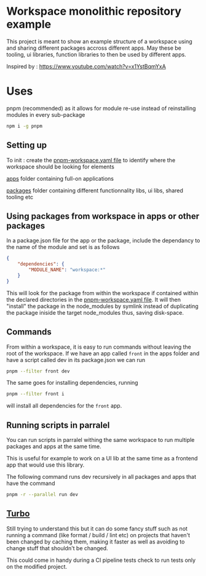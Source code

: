 # Workspace monolithic repository example

This project is meant to show an example structure of a workspace using and sharing different packages accross different apps. May these be tooling, ui libraries, function libraries to then be used by different apps.

Inspired by : https://www.youtube.com/watch?v=x1YstBqmYxA

# Uses

pnpm (recommended) as it allows for module re-use instead of reinstalling modules in every sub-package

```bash
npm i -g pnpm
```

## Setting up

To init : create the [pnpm-workspace.yaml file](./pnpm-workspace.yaml) to identify where the workspace should be looking for elements

[apps](./apps) folder containing full-on applications

[packages](./packages) folder containing different functionnality libs, ui libs, shared tooling etc

## Using packages from workspace in apps or other packages

In a package.json file for the app or the package, include the dependancy to the name of the module and set is as follows

```json
{
	"dependencies": {
		"MODULE_NAME": "workspace:*"
	}
}
```

This will look for the package from within the workspace if contained within the declared directories in the [pnpm-workspace.yaml file](./pnpm-workspace.yaml). It will then "install" the package in the node_modules by symlink instead of duplicating the package iniside the target node_modules thus, saving disk-space.

## Commands

From within a workspace, it is easy to run commands without leaving the root of the workspace. If we have an app called `front` in the apps folder and have a script called dev in its package.json we can run

```bash
pnpm --filter front dev
```

The same goes for installing dependencies, running

```bash
pnpm --filter front i
```

will install all dependencies for the `front` app.

## Running scripts in parralel

You can run scripts in parralel withing the same workspace to run multiple packages and apps at the same time.

This is useful for example to work on a UI lib at the same time as a frontend app that would use this library.

The following command runs dev recursively in all packages and apps that have the command

```bash
pnpm -r --parallel run dev
```

## [Turbo](https://turbo.build/)

Still trying to understand this but it can do some fancy stuff such as not running a command (like format / build / lint etc) on projects that haven't been changed by caching them, making it faster as well as avoiding to change stuff that shouldn't be changed.

This could come in handy during a CI pipeline tests check to run tests only on the modified project.
